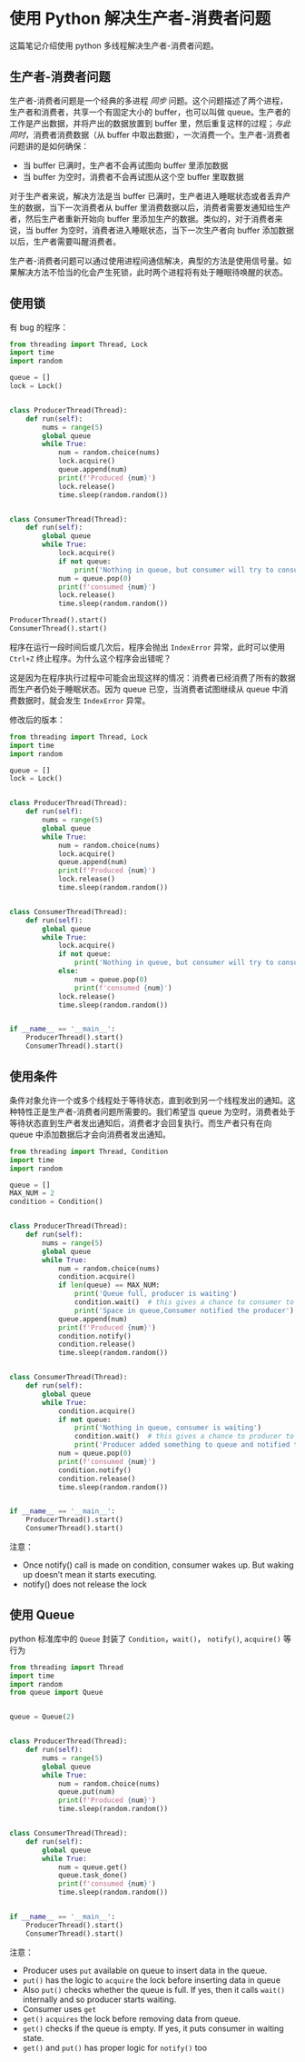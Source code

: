 # 使用 Python 解决生产者-消费者问题

这篇笔记介绍使用 python 多线程解决生产者-消费者问题。

## 生产者-消费者问题

生产者-消费者问题是一个经典的多进程 _同步_ 问题。这个问题描述了两个进程，生产者和消费者，共享一个有固定大小的 buffer，也可以叫做 queue。生产者的工作是产出数据，并将产出的数据放置到 buffer 里，然后重复这样的过程；_与此同时_，消费者消费数据（从 buffer 中取出数据），一次消费一个。生产者-消费者问题讲的是如何确保：

- 当 buffer 已满时，生产者不会再试图向 buffer 里添加数据
- 当 buffer 为空时，消费者不会再试图从这个空 buffer 里取数据


对于生产者来说，解决方法是当 buffer 已满时，生产者进入睡眠状态或者丢弃产生的数据，当下一次消费者从 buffer 里消费数据以后，消费者需要发通知给生产者，然后生产者重新开始向 buffer 里添加生产的数据。类似的，对于消费者来说，当 buffer 为空时，消费者进入睡眠状态，当下一次生产者向 buffer 添加数据以后，生产者需要叫醒消费者。

生产者-消费者问题可以通过使用进程间通信解决，典型的方法是使用信号量。如果解决方法不恰当的化会产生死锁，此时两个进程将有处于睡眠待唤醒的状态。


## 使用锁

有 bug 的程序：

```python
from threading import Thread, Lock
import time
import random

queue = []
lock = Lock()


class ProducerThread(Thread):
    def run(self):
        nums = range(5)
        global queue
        while True:
            num = random.choice(nums)
            lock.acquire()
            queue.append(num)
            print(f'Produced {num}')
            lock.release()
            time.sleep(random.random())


class ConsumerThread(Thread):
    def run(self):
        global queue
        while True:
            lock.acquire()
            if not queue:
                print('Nothing in queue, but consumer will try to consume')
            num = queue.pop(0)
            print(f'consumed {num}')
            lock.release()
            time.sleep(random.random())

ProducerThread().start()
ConsumerThread().start()            
```

程序在运行一段时间后或几次后，程序会抛出 `IndexError` 异常，此时可以使用 `Ctrl+Z` 终止程序。为什么这个程序会出错呢？

这是因为在程序执行过程中可能会出现这样的情况：消费者已经消费了所有的数据而生产者仍处于睡眠状态。因为 queue 已空，当消费者试图继续从 queue 中消费数据时，就会发生 `IndexError` 异常。

修改后的版本：

```python
from threading import Thread, Lock
import time
import random

queue = []
lock = Lock()


class ProducerThread(Thread):
    def run(self):
        nums = range(5)
        global queue
        while True:
            num = random.choice(nums)
            lock.acquire()
            queue.append(num)
            print(f'Produced {num}')
            lock.release()
            time.sleep(random.random())


class ConsumerThread(Thread):
    def run(self):
        global queue
        while True:
            lock.acquire()
            if not queue:
                print('Nothing in queue, but consumer will try to consume')
            else:
                num = queue.pop(0)
                print(f'consumed {num}')
            lock.release()
            time.sleep(random.random())


if __name__ == '__main__':
    ProducerThread().start()
    ConsumerThread().start()
```

## 使用条件

条件对象允许一个或多个线程处于等待状态，直到收到另一个线程发出的通知。这种特性正是生产者-消费者问题所需要的。我们希望当 queue 为空时，消费者处于等待状态直到生产者发出通知后，消费者才会回复执行。而生产者只有在向 queue 中添加数据后才会向消费者发出通知。

```python
from threading import Thread, Condition
import time
import random

queue = []
MAX_NUM = 2
condition = Condition()


class ProducerThread(Thread):
    def run(self):
        nums = range(5)
        global queue
        while True:
            num = random.choice(nums)
            condition.acquire()
            if len(queue) == MAX_NUM:
                print('Queue full, producer is waiting')
                condition.wait()  # this gives a chance to consumer to run
                print('Space in queue,Consumer notified the producer')
            queue.append(num)
            print(f'Produced {num}')
            condition.notify()
            condition.release()
            time.sleep(random.random())


class ConsumerThread(Thread):
    def run(self):
        global queue
        while True:
            condition.acquire()
            if not queue:
                print('Nothing in queue, consumer is waiting')
                condition.wait()  # this gives a chance to producer to run
                print('Producer added something to queue and notified the consumer')
            num = queue.pop(0)
            print(f'consumed {num}')
            condition.notify()
            condition.release()
            time.sleep(random.random())


if __name__ == '__main__':
    ProducerThread().start()
    ConsumerThread().start()
```

注意：

- Once notify() call is made on condition, consumer wakes up. But waking up doesn’t mean it starts executing.
- notify() does not release the lock

## 使用 Queue

python 标准库中的 `Queue` 封装了 `Condition`，`wait()`， `notify()`, `acquire()`  等行为 


```python
from threading import Thread
import time
import random
from queue import Queue


queue = Queue(2)


class ProducerThread(Thread):
    def run(self):
        nums = range(5)
        global queue
        while True:
            num = random.choice(nums)
            queue.put(num)
            print(f'Produced {num}')
            time.sleep(random.random())


class ConsumerThread(Thread):
    def run(self):
        global queue
        while True:
            num = queue.get()
            queue.task_done()
            print(f'consumed {num}')
            time.sleep(random.random())


if __name__ == '__main__':
    ProducerThread().start()
    ConsumerThread().start()
```

注意：

- Producer uses `put` available on queue to insert data in the queue.
- `put()` has the logic to `acquire` the lock before inserting data in queue
- Also `put()` checks whether the queue is full. If yes, then it calls `wait()` internally and so producer starts waiting.
- Consumer uses `get`
- `get()` `acquires` the lock before removing data from queue.
- `get()` checks if the queue is empty. If yes, it puts consumer in waiting state.
- `get()` and `put()` has proper logic for `notify()` too

